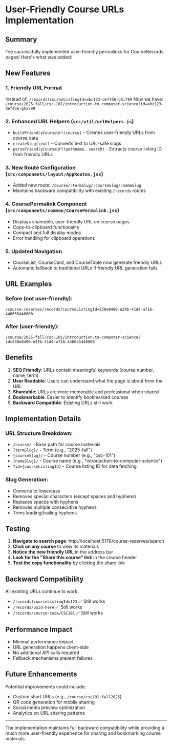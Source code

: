 # User-Friendly Course URLs Implementation

## Summary

I've successfully implemented user-friendly permalinks for CourseRecords pages! Here's what was added:

## New Features

### 1. **Friendly URL Format**
Instead of: `/records?courseListingId=abc123-def456-ghi789`
Now we have: `/course/2025-fall/csc-101/introduction-to-computer-science?id=abc123-def456-ghi789`

### 2. **Enhanced URL Helpers** (`src/util/urlHelpers.js`)
- `buildFriendlyCourseUrl(course)` - Creates user-friendly URLs from course data
- `createSlug(text)` - Converts text to URL-safe slugs
- `parseFriendlyCourseUrl(pathname, search)` - Extracts course listing ID from friendly URLs

### 3. **New Route Configuration** (`src/components/layout/AppRoutes.jsx`)
- Added new route: `/course/:termSlug/:courseSlug/:nameSlug`
- Maintains backward compatibility with existing `/records` routes

### 4. **CoursePermalink Component** (`src/components/common/CoursePermalink.jsx`)
- Displays shareable, user-friendly URL on course pages
- Copy-to-clipboard functionality
- Compact and full display modes
- Error handling for clipboard operations

### 5. **Updated Navigation** 
- CourseList, CourseCard, and CourseTable now generate friendly URLs
- Automatic fallback to traditional URLs if friendly URL generation fails

## URL Examples

### Before (not user-friendly):
```
/course-reserves/records?courseListingId=550e8400-e29b-41d4-a716-446655440000
```

### After (user-friendly):
```
/course/2025-fall/csc-101/introduction-to-computer-science?id=550e8400-e29b-41d4-a716-446655440000
```

## Benefits

1. **SEO Friendly**: URLs contain meaningful keywords (course number, name, term)
2. **User Readable**: Users can understand what the page is about from the URL
3. **Shareable**: URLs are more memorable and professional when shared
4. **Bookmarkable**: Easier to identify bookmarked courses
5. **Backward Compatible**: Existing URLs still work

## Implementation Details

### URL Structure Breakdown:
- `/course/` - Base path for course materials
- `{termSlug}/` - Term (e.g., "2025-fall")
- `{courseSlug}/` - Course number (e.g., "csc-101") 
- `{nameSlug}/` - Course name (e.g., "introduction-to-computer-science")
- `?id={courseListingId}` - Course listing ID for data fetching

### Slug Generation:
- Converts to lowercase
- Removes special characters (except spaces and hyphens)
- Replaces spaces with hyphens
- Removes multiple consecutive hyphens
- Trims leading/trailing hyphens

## Testing

1. **Navigate to search page**: http://localhost:5178/course-reserves/search
2. **Click on any course** to view its materials
3. **Notice the new friendly URL** in the address bar
4. **Look for the "Share this course" link** in the course header
5. **Test the copy functionality** by clicking the share link

## Backward Compatibility

All existing URLs continue to work:
- `/records?courseListingId=123` ✅ Still works
- `/records/uuid-here` ✅ Still works  
- `/records/course-code/CSC101` ✅ Still works

## Performance Impact

- Minimal performance impact
- URL generation happens client-side
- No additional API calls required
- Fallback mechanisms prevent failures

## Future Enhancements

Potential improvements could include:
- Custom short URLs (e.g., `/course/csc101-fall2025`)
- QR code generation for mobile sharing
- Social media preview optimization
- Analytics on URL sharing patterns

---

The implementation maintains full backward compatibility while providing a much more user-friendly experience for sharing and bookmarking course materials.
